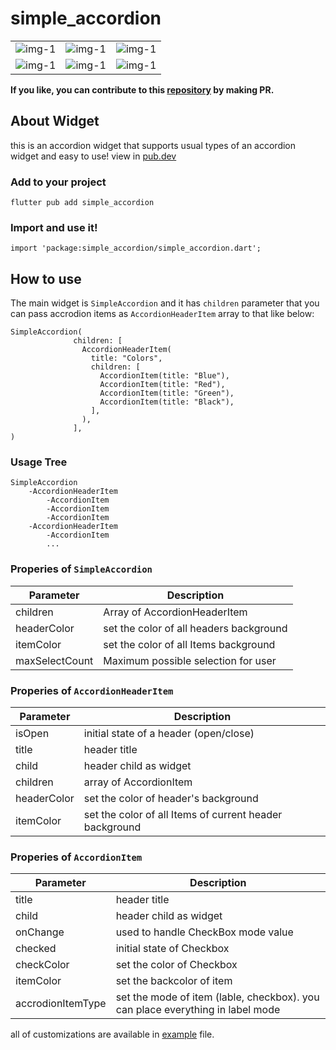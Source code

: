 # simple_accordion
<table>
<tr>
<td><img src="https://raw.githubusercontent.com/parsadoc/simple_accordion/dev/screenshots/1.png" alt="img-1" /></td>
<td><img src="https://raw.githubusercontent.com/parsadoc/simple_accordion/dev/screenshots/2.png" alt="img-1" /></td>
<td><img src="https://raw.githubusercontent.com/parsadoc/simple_accordion/dev/screenshots/3.png" alt="img-1" /></td>
</tr>
<tr>
<td><img src="https://raw.githubusercontent.com/parsadoc/simple_accordion/dev/screenshots/4.png" alt="img-1" /></td>
<td><img src="https://raw.githubusercontent.com/parsadoc/simple_accordion/dev/screenshots/5.png" alt="img-1" /></td>
<td><img src="https://raw.githubusercontent.com/parsadoc/simple_accordion/dev/screenshots/6.png" alt="img-1" /></td>
</tr>
</table>

**If you like, you can contribute to this [repository](https://github.com/parsadoc/simple_accordion) by making PR.**

## About Widget
this is an accordion widget that supports usual types of an accordion widget and easy to use!
view in [pub.dev](https://pub.dev/packages/simple_accordion)

### Add to your project
```
flutter pub add simple_accordion
```

### Import and use it!
```
import 'package:simple_accordion/simple_accordion.dart';
```

## How to use
The main widget is `SimpleAccordion` and it has `children` parameter that you can pass accrodion items as `AccordionHeaderItem` array to that like below:
```
SimpleAccordion(
              children: [
                AccordionHeaderItem(
                  title: "Colors",
                  children: [
                    AccordionItem(title: "Blue"),
                    AccordionItem(title: "Red"),
                    AccordionItem(title: "Green"),
                    AccordionItem(title: "Black"),
                  ],
                ),
              ],
)
```
### Usage Tree
```
SimpleAccordion
	-AccordionHeaderItem
		-AccordionItem
		-AccordionItem
		-AccordionItem
	-AccordionHeaderItem
		-AccordionItem
		...
```

### Properies of `SimpleAccordion`
|Parameter|Description|
|--|--|
|children| Array of AccordionHeaderItem  |
|headerColor| set the color of all headers background |
|itemColor| set the color of all Items background |
|maxSelectCount|Maximum possible selection for user|


### Properies of `AccordionHeaderItem`
|Parameter|Description|
|--|--|
|isOpen| initial state of a header (open/close)|
|title| header title |
|child| header child as widget |
|children|array of AccordionItem|
|headerColor| set the color of header's background |
|itemColor| set the color of all Items of current header background |



### Properies of `AccordionItem`
|Parameter|Description|
|--|--|
|title| header title |
|child| header child as widget |
|onChange|used to handle CheckBox mode value|
|checked| initial state of Checkbox|
|checkColor| set the color of Checkbox |
|itemColor| set the backcolor of item |
|accrodionItemType| set the mode of item (lable, checkbox). you can place everything in label mode|

all of customizations are available in [example](https://github.com/parsadoc/simple_accordion/blob/dev/example/lib/main.dart) file.